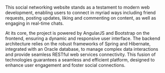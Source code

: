 This social networking website stands as a testament to modern web development, enabling users to connect in myriad ways including friend requests, posting updates, liking and commenting on content, as well as engaging in real-time chats. 

At its core, the project is powered by AngularJS and Bootstrap on the frontend, ensuring a dynamic and responsive user interface. The backend architecture relies on the robust frameworks of Spring and Hibernate, integrated with an Oracle database, to manage complex data interactions and provide seamless RESTful web services connectivity. 
This fusion of technologies guarantees a seamless and efficient platform, designed to enhance user engagement and foster social connections.
